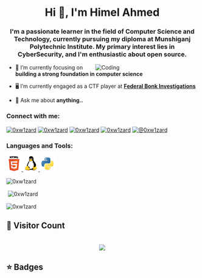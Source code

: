 <h1 align="center">Hi 👋, I'm Himel Ahmed</h1>
<h3 align="center">I'm a passionate learner in the field of Computer Science and Technology, currently pursuing my diploma at Munshiganj Polytechnic Institute. My primary interest lies in CyberSecurity, and I'm enthusiastic about open source.</h3>
<img align="right" alt="Coding" width="270" src="https://media.tenor.com/X_Yo4A3iOyMAAAAC/hacking.gif">

- 🔭 I’m currently focusing on **building a strong foundation in computer science**

- 🖥️ I’m currently engaged as a CTF player at **<a href="https://www.facebook.com/fbictf">Federal Bonk Investigations</a>**

- 💬 Ask me about **anything..**


<h3 align="left">Connect with me:</h3>
<p align="left">
<a href="https://twitter.com/0xw1zard" target="blank"><img align="center" src="https://raw.githubusercontent.com/rahuldkjain/github-profile-readme-generator/master/src/images/icons/Social/twitter.svg" alt="0xw1zard" height="30" width="40" /></a>
<a href="https://linkedin.com/in/0xw1zard" target="blank"><img align="center" src="https://raw.githubusercontent.com/rahuldkjain/github-profile-readme-generator/master/src/images/icons/Social/linked-in-alt.svg" alt="0xw1zard" height="30" width="40" /></a>
<a href="https://fb.com/0xw1zard" target="blank"><img align="center" src="https://raw.githubusercontent.com/rahuldkjain/github-profile-readme-generator/master/src/images/icons/Social/facebook.svg" alt="0xw1zard" height="30" width="40" /></a>
<a href="https://instagram.com/0xw1zard" target="blank"><img align="center" src="https://raw.githubusercontent.com/rahuldkjain/github-profile-readme-generator/master/src/images/icons/Social/instagram.svg" alt="0xw1zard" height="30" width="40" /></a>
<a href="https://medium.com/@0xw1zard" target="blank"><img align="center" src="https://raw.githubusercontent.com/rahuldkjain/github-profile-readme-generator/master/src/images/icons/Social/medium.svg" alt="@0xw1zard" height="30" width="40" /></a>
</p>

<h3 align="left">Languages and Tools:</h3>
<p align="left"> <a href="https://www.w3.org/html/" target="_blank" rel="noreferrer"> <img src="https://raw.githubusercontent.com/devicons/devicon/master/icons/html5/html5-original-wordmark.svg" alt="html5" width="40" height="40"/> </a> <a href="https://www.linux.org/" target="_blank" rel="noreferrer"> <img src="https://raw.githubusercontent.com/devicons/devicon/master/icons/linux/linux-original.svg" alt="linux" width="40" height="40"/> </a> <a href="https://www.python.org" target="_blank" rel="noreferrer"> <img src="https://raw.githubusercontent.com/devicons/devicon/master/icons/python/python-original.svg" alt="python" width="40" height="40"/> </a> </p>

<p><img align="center" src="https://github-readme-stats.vercel.app/api/top-langs?username=0xw1zard&show_icons=true&locale=en&layout=compact" alt="0xw1zard" /></p>

<p>&nbsp;<img align="center" src="https://github-readme-stats.vercel.app/api?username=0xw1zard&show_icons=true&locale=en" alt="0xw1zard" /></p>

<p><img align="center" src="https://github-readme-streak-stats.herokuapp.com/?user=0xw1zard&" alt="0xw1zard" /></p>

<h2>🔢 Visitor Count</h2>
<div align="center">
<br>
<img align="center" src="https://profile-counter.glitch.me/{0xw1zard}/count.svg" />
<br></div>
<h2></h2>
<h2>⭐ Badges</h2>

